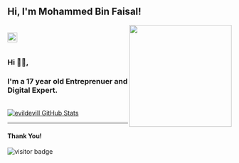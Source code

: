 <h2>Hi, I'm Mohammed Bin Faisal!</h2>
<img align='right' src="https://media.giphy.com/media/M9gbBd9nbDrOTu1Mqx/giphy.gif" width="230">
<br/>
</a>
<a href="https://github.com/m0h4mm3d-bf">
  <img align="left" alt="GitHub" width="22px" src="https://cdn.jsdelivr.net/npm/simple-icons@3.5.0/icons/github.svg" />
</a>
<br/>
<br/>

### Hi 🙋‍♂️,
### I'm a 17 year old Entreprenuer and Digital Expert.

<br/>


<a href="https://github.com/m0h4mm3d-bf">
  <img src="https://github-readme-stats.vercel.app/api?username=m0h4mm3d-bf&&show_icons=true&title_color=ffffff&icon_color=bb2acf&text_color=daf7dc&bg_color=151515" alt="evildevill GitHub Stats" />
</a>
<br />

*************

#### Thank You!

<p>
<img src=https://visitor-badge.laobi.icu/badge?page_id=m0h4mm3d-bf.visitor-badge alt="visitor badge"/>
</p>
